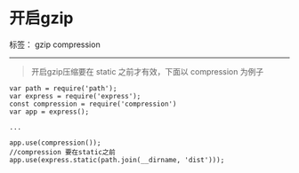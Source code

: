 # 开启gzip

标签： gzip compression

---

> 开启gzip压缩要在 static 之前才有效，下面以 compression 为例子

    var path = require('path');
    var express = require('express');
    const compression = require('compression')
    var app = express();
    
    ...
    
    app.use(compression());
    //compression 要在static之前
    app.use(express.static(path.join(__dirname, 'dist')));




